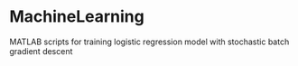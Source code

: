 # MachineLearning
MATLAB scripts for training logistic regression model with stochastic batch gradient descent
